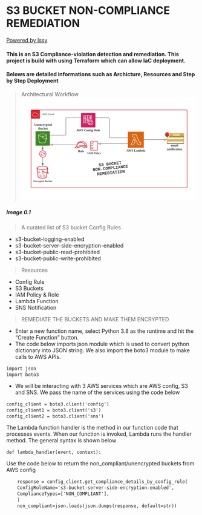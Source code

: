 # S3 BUCKET NON-COMPLIANCE REMEDIATION
[Powered by Issy](https://)

#### This is an S3 Compliance-violation detection and remediation. This project is build with using Terraform which can allow IaC deployment.

#### Belows are detailed informations such as Archicture, Resources and Step by Step Deployment

> Architectural Workflow
> ![Architectural Workflow](https://github.com/superissy/s3-compliance-tf/blob/main/image/Blank%20diagram.png)
##### Image 0.1
> A curated list of S3 bucket Config Rules 
* s3-bucket-logging-enabled
* s3-bucket-server-side-encryption-enabled
* s3-bucket-public-read-prohibited
* s3-bucket-public-write-prohibited

> Resources 
* Config Rule
* S3 Buckets
* IAM Policy & Role
* Lambda Function
* SNS Notification

> REMEDIATE THE BUCKETS AND MAKE THEM ENCRYPTED
* Enter a new function name, select Python 3.8 as the runtime and hit the “Create Function” button.
* The code below imports json module which is used to convert python dictionary into JSON string. We also import the boto3 module to make calls to AWS APIs.
```
import json
import boto3
```

* We will be interacting with 3 AWS services which are AWS config, S3 and SNS. We pass the name of the services using the code below

```
config_client = boto3.client('config')
config_client1 = boto3.client('s3')
config_client2 = boto3.client('sns')
```

The Lambda function handler is the method in our function code that processes events. When our function is invoked, Lambda runs the handler method. The general syntax is shown below
```
def lambda_handler(event, context):
```
Use the code below to return the non_compliant/unencrypted buckets from AWS config

```
    response = config_client.get_compliance_details_by_config_rule(
    ConfigRuleName='s3-bucket-server-side-encryption-enabled',
    ComplianceTypes=['NON_COMPLIANT'],
    )
    non_compliant=json.loads(json.dumps(response, default=str))
```
